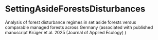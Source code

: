 # SettingAsideForestsDisturbances
Analysis of forest disturbance regimes in set aside forests versus comparable managed forests across Germany (associated with published manuscript Krüger et al. 2025 (Journal of Applied Ecology) ) 
